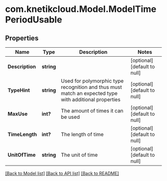 # com.knetikcloud.Model.ModelTimePeriodUsable
## Properties

Name | Type | Description | Notes
------------ | ------------- | ------------- | -------------
**Description** | **string** |  | [optional] [default to null]
**TypeHint** | **string** | Used for polymorphic type recognition and thus must match an expected type with additional properties | [optional] [default to null]
**MaxUse** | **int?** | The amount of times it can be used | [optional] [default to null]
**TimeLength** | **int?** | The length of time | [optional] [default to null]
**UnitOfTime** | **string** | The unit of time | [optional] [default to null]

[[Back to Model list]](../README.md#documentation-for-models) [[Back to API list]](../README.md#documentation-for-api-endpoints) [[Back to README]](../README.md)


